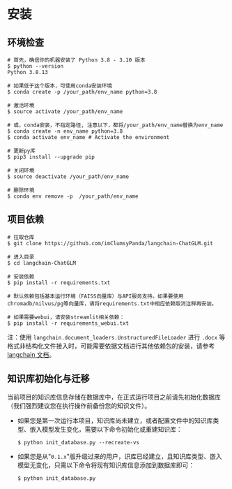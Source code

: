# 安装

## 环境检查

```shell
# 首先，确信你的机器安装了 Python 3.8 - 3.10 版本
$ python --version
Python 3.8.13

# 如果低于这个版本，可使用conda安装环境
$ conda create -p /your_path/env_name python=3.8

# 激活环境
$ source activate /your_path/env_name

# 或，conda安装，不指定路径, 注意以下，都将/your_path/env_name替换为env_name
$ conda create -n env_name python=3.8
$ conda activate env_name # Activate the environment

# 更新py库
$ pip3 install --upgrade pip

# 关闭环境
$ source deactivate /your_path/env_name

# 删除环境
$ conda env remove -p  /your_path/env_name
```

## 项目依赖

```shell
# 拉取仓库
$ git clone https://github.com/imClumsyPanda/langchain-ChatGLM.git

# 进入目录
$ cd langchain-ChatGLM

# 安装依赖
$ pip install -r requirements.txt

# 默认依赖包括基本运行环境（FAISS向量库）与API服务支持。如果要使用chromadb/milvus/pg等向量库，请将requirements.txt中相应依赖取消注释再安装。

# 如果需要webui，请安装streamlit相关依赖：
$ pip install -r requirements_webui.txt
```

注：使用 `langchain.document_loaders.UnstructuredFileLoader` 进行 `.docx` 等格式非结构化文件接入时，可能需要依据文档进行其他依赖包的安装，请参考 [langchain 文档](https://python.langchain.com/en/latest/modules/indexes/document_loaders/examples/unstructured_file.html)。

## 知识库初始化与迁移

当前项目的知识库信息存储在数据库中，在正式运行项目之前请先初始化数据库（我们强烈建议您在执行操作前备份您的知识文件）。

- 如果您是第一次运行本项目，知识库尚未建立，或者配置文件中的知识库类型、嵌入模型发生变化，需要以下命令初始化或重建知识库：
    ```shell
    $ python init_database.py --recreate-vs
    ``` 

- 如果您是从"`0.1.x`"版升级过来的用户，识库已经建立，且知识库类型、嵌入模型无变化，只需以下命令将现有知识库信息添加到数据库即可：
    ```shell
    $ python init_database.py
    ``` 
